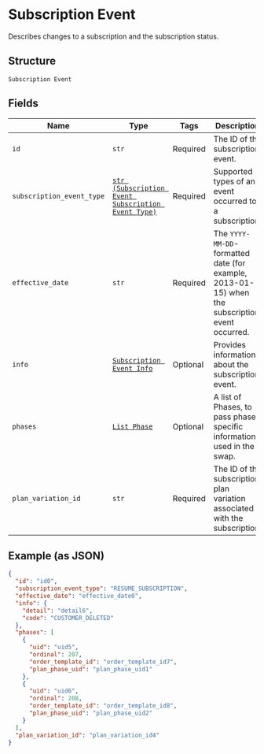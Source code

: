 
# Subscription Event

Describes changes to a subscription and the subscription status.

## Structure

`Subscription Event`

## Fields

| Name | Type | Tags | Description |
|  --- | --- | --- | --- |
| `id` | `str` | Required | The ID of the subscription event. |
| `subscription_event_type` | [`str (Subscription Event Subscription Event Type)`](../../doc/models/subscription-event-subscription-event-type.md) | Required | Supported types of an event occurred to a subscription. |
| `effective_date` | `str` | Required | The `YYYY-MM-DD`-formatted date (for example, 2013-01-15) when the subscription event occurred. |
| `info` | [`Subscription Event Info`](../../doc/models/subscription-event-info.md) | Optional | Provides information about the subscription event. |
| `phases` | [`List Phase`](../../doc/models/phase.md) | Optional | A list of Phases, to pass phase-specific information used in the swap. |
| `plan_variation_id` | `str` | Required | The ID of the subscription plan variation associated with the subscription. |

## Example (as JSON)

```json
{
  "id": "id0",
  "subscription_event_type": "RESUME_SUBSCRIPTION",
  "effective_date": "effective_date0",
  "info": {
    "detail": "detail6",
    "code": "CUSTOMER_DELETED"
  },
  "phases": [
    {
      "uid": "uid5",
      "ordinal": 207,
      "order_template_id": "order_template_id7",
      "plan_phase_uid": "plan_phase_uid1"
    },
    {
      "uid": "uid6",
      "ordinal": 208,
      "order_template_id": "order_template_id8",
      "plan_phase_uid": "plan_phase_uid2"
    }
  ],
  "plan_variation_id": "plan_variation_id4"
}
```

